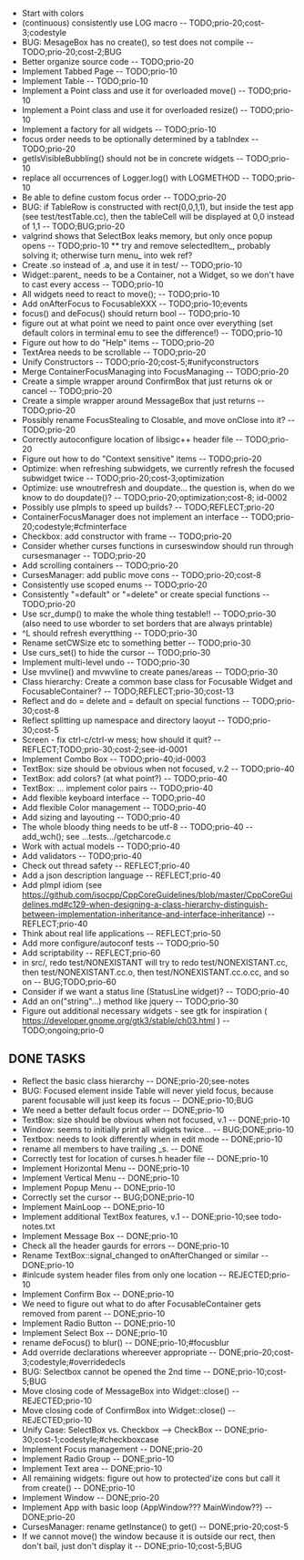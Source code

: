 * Start with colors 
* (continuous) consistently use LOG macro -- TODO;prio-20;cost-3;codestyle
* BUG: MesageBox has no create(), so test does not compile -- TODO;prio-20;cost-2;BUG
* Better organize source code -- TODO;prio-20
* Implement Tabbed Page -- TODO;prio-10
* Implement Table -- TODO;prio-10
* Implement a Point class and use it for overloaded move() -- TODO;prio-10
* Implement a Point class and use it for overloaded resize() -- TODO;prio-10
* Implement a factory for all widgets -- TODO;prio-10
* focus order needs to be optionally determined by a tabIndex -- TODO;prio-20
* getIsVisibleBubbling() should not be in concrete widgets -- TODO;prio-10
* replace all occurrences of Logger.log() with LOGMETHOD -- TODO;prio-10
* Be able to define custom focus order -- TODO;prio-20
* BUG: if TableRow is constructed with rect(0,0,1,1), but inside the test app (see test/testTable.cc), then the tableCell will be displayed at 0,0 instead of 1,1 -- TODO;BUG;prio-20
* valgrind shows that SelectBox leaks memory, but only once popup opens -- TODO;prio-10
** try and remove selectedItem_, probably solving it; otherwise turn menu_ into wek ref?
* Create .so instead of .a, and use it in test/ -- TODO;prio-10
* Widget::parent\_ needs to be a Container, not a Widget, so we don't have to cast every access -- TODO;prio-10 
* All widgets need to react to move(); -- TODO;prio-10
* Add onAfterFocus to FocusableXXX -- TODO;prio-10;events
* focus() and deFocus() should return bool -- TODO;prio-10
* figure out at what point we need to paint once over everything (set default colors in terminal emu to see the difference!) -- TODO;prio-10
* Figure out how to do "Help" items -- TODO;prio-20
* TextArea needs to be scrollable -- TODO;prio-20
* Unify Constructors -- TODO;prio-20;cost-5;#unifyconstructors
* Merge ContainerFocusManaging into FocusManaging -- TODO;prio-20
* Create a simple wrapper around ConfirmBox that just returns ok or cancel -- TODO;prio-20
* Create a simple wrapper around MessageBox that just returns -- TODO;prio-20
* Possibly rename FocusStealing to Closable, and move onClose into it? -- TODO;prio-20
* Correctly autoconfigure location of libsigc++ header file -- TODO;prio-20
* Figure out how to do "Context sensitive" items -- TODO;prio-20
* Optimize: when refreshing subwidgets, we currently refresh the focused subwidget twice -- TODO;prio-20;cost-3;optimization
* Optimize: use wnoutrefresh and doupdate... the question is, when do we know to do doupdate()? -- TODO;prio-20;optimization;cost-8; id-0002
* Possibly use pImpls to speed up builds? -- TODO;REFLECT;prio-20
* ContainerFocusManager does not implement an interface -- TODO;prio-20;codestyle;#cfminterface
* Checkbox: add constructor with frame -- TODO;prio-20
* Consider whether curses functions in curseswindow should run through cursesmanager -- TODO;prio-20
* Add scrolling containers -- TODO;prio-20
* CursesManager: add public move cons -- TODO;prio-20;cost-8
* Consistently use scoped enums -- TODO;prio-20
* Consistently "=default" or "=delete" or create special functions -- TODO;prio-20
* Use scr\_dump() to make the whole thing testable!! -- TODO;prio-30 (also need to use wborder to set borders that are always printable)
* ^L should refresh everytthing -- TODO;prio-30
* Rename setCWSize etc to something better -- TODO;prio-30
* Use curs_set() to hide the cursor -- TODO;prio-30
* Implement multi-level undo -- TODO;prio-30
* Use mvvline() and mvwvline to create panes/areas -- TODO;prio-30
* Class hierarchy: Create a common base class for Focusable Widget and FocusableContainer? -- TODO;REFLECT;prio-30;cost-13
* Reflect and do = delete and = default on special functions -- TODO;prio-30;cost-8
* Reflect splitting up namespace and directory laoyut -- TODO;prio-30;cost-5
* Screen - fix ctrl-c/ctrl-w mess; how should it quit? -- REFLECT;TODO;prio-30;cost-2;see-id-0001
* Implement Combo Box -- TODO;prio-40;id-0003
* TextBox: size should be obvious when not focused, v.2 -- TODO;prio-40
* TextBox: add colors? (at what point?) -- TODO;prio-40
* TextBox: ... implement color pairs -- TODO;prio-40
* Add flexible keyboard interface -- TODO;prio-40
* Add flexible Color management -- TODO;prio-40
* Add sizing and layouting -- TODO;prio-40
* The whole bloody thing needs to be utf-8 -- TODO;prio-40 -- add_wch(); see ...tests.../getcharcode.c
* Work with actual models -- TODO;prio-40
* Add validators -- TODO;prio-40
* Check out thread safety -- REFLECT;prio-40
* Add a json description language -- REFLECT;prio-40
* Add pImpl idiom (see https://github.com/isocpp/CppCoreGuidelines/blob/master/CppCoreGuidelines.md#c129-when-designing-a-class-hierarchy-distinguish-between-implementation-inheritance-and-interface-inheritance) -- REFLECT;prio-40
* Think about real life applications -- REFLECT;prio-50
* Add more configure/autoconf tests -- TODO;prio-50
* Add scriptability -- REFLECT;prio-60
* in src/, redo test/NONEXISTANT will try to redo test/NONEXISTANT.cc, then test/NONEXISTANT.cc.o, then test/NONEXISTANT.cc.o.cc, and so on -- BUG;TODO;prio-60
* Consider if we want a status line (StatusLine widget)? -- TODO;prio-40
* Add an on("string"...) method like jquery -- TODO;prio-30
* Figure out additional necessary widgets - see gtk for inspiration ( https://developer.gnome.org/gtk3/stable/ch03.html ) -- TODO;ongoing;prio-0

## DONE TASKS

* Reflect the basic class hierarchy -- DONE;prio-20;see-notes
* BUG: Focused element inside Table will never yield focus, because parent focusable will just keep its focus -- DONE;prio-10;BUG
* We need a better default focus order -- DONE;prio-10
* TextBox: size should be obvious when not focused, v.1 -- DONE;prio-10
* Window: seems to initially print all widgets twice... -- BUG;DONE;prio-10
* Textbox: needs to look differently when in edit mode -- DONE;prio-10
* rename all members to have trailing \_s. -- DONE
* Correctly test for location of curses.h header file -- DONE;prio-10
* Implement Horizontal Menu -- DONE;prio-10
* Implement Vertical Menu -- DONE;prio-10
* Implement Popup Menu -- DONE;prio-10
* Correctly set the cursor -- BUG;DONE;prio-10
* Implement MainLoop -- DONE;prio-10
* Implement additional TextBox features, v.1 -- DONE;prio-10;see todo-notes.txt
* Implement Message Box -- DONE;prio-10
* Check all the header gaurds for errors -- DONE;prio-10
* Rename TextBox::signal\_changed to onAfterChanged or similar -- DONE;prio-10
* #inlcude system header files from only one location -- REJECTED;prio-10
* Implement Confirm Box -- DONE;prio-10
* We need to figure out what to do after FocusableContainer gets removed from parent -- DONE;prio-10
* Implement Radio Button -- DONE;prio-10
* Implement Select Box -- DONE;prio-10
* rename deFocus() to blur() -- DONE;prio-10;#focusblur
* Add override declarations whereever appropriate -- DONE;prio-20;cost-3;codestyle;#overridedecls
* BUG: Selectbox cannot be opened the 2nd time -- DONE;prio-10;cost-5;BUG
* Move closing code of MessageBox into Widget::close() -- REJECTED;prio-10
* Move closing code of ConfirmBox into Widget::close() -- REJECTED;prio-10
* Unify Case: SelectBox vs. Checkbox --> CheckBox -- DONE;prio-30;cost-1;codestyle;#checkboxcase
* Implement Focus management -- DONE;prio-20
* Implement Radio Group -- DONE;prio-10
* Implement Text area -- DONE;prio-10
* All remaining widgets: figure out how to protected'ize cons but call it from create() -- DONE;prio-10
* Implement Window -- DONE;prio-20
* Implement App with basic loop (AppWindow??? MainWindow??) -- DONE;prio-20
* CursesManager: rename getInstance() to get() -- DONE;prio-20;cost-5
* If we cannot move() the window because it is outside our rect, then don't bail, just don't display it -- DONE;prio-10;cost-5;BUG
